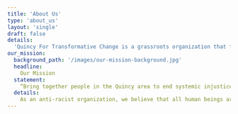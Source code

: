 ```yaml
---
title: 'About Us'
type: 'about_us'
layout: 'single'
draft: false
details:
  'Quincy For Transformative Change is a grassroots organization that formed in the wake of a series of Black Lives Matter protests in summer 2020 after the murder of George Floyd. The initial protest, "Quincy Candlelight Vigil to Stand in Support of Black Lives" on June 2nd in downtown Quincy, drew over 4500 attendees from all over Massachusetts. We seek to empower the residents of Quincy to take action in our community, advocate for marginalized folks, and break down structures of oppression and discrimination with collaborative antiracist actions and initiatives.'
our_mission:
  background_path: '/images/our-mission-background.jpg'
  headline:
    Our Mission
  statement:
    “Bring together people in the Quincy area to end systemic injustice.”
  details:
    As an anti-racist organization, we believe that all human beings are inherently worthy, and deserve to have the same agency and opportunities free from discrimination on the basis of race, gender, sexual orientation, socioeconomic class, disability, religion, age, immigration status, or physical appearance. We value diversity, and we seek to transform Quincy by addressing and eliminating unjust policies and practices that stand in the way of fair treatment and opportunity for all. Our primary goals are to educate/inform, advocate, and take action in solidarity with Black lives to create and maintain a more inclusive Quincy. 
---
```

